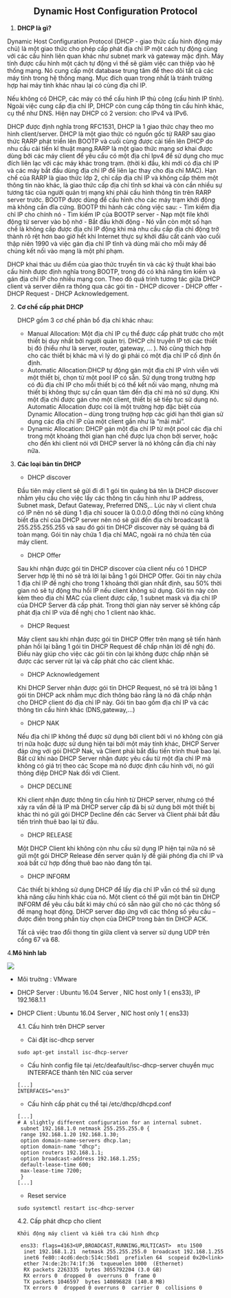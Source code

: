 <h2 style="text-align: center;markdown ="1> Dynamic Host Configuration Protocol</h2>

1. **DHCP là gì?**

  Dynamic Host Configuration Protocol (DHCP - giao thức cấu hình động máy chủ) là một giao thức cho phép cấp phát địa chỉ IP một cách tự động cùng với các cấu hình liên quan khác như subnet mark và gateway mặc định. Máy tính được cấu hình một cách tự động vì thế sẽ giảm việc can thiệp vào hệ thống mạng. Nó cung cấp một database trung tâm để theo dõi tất cả các máy tính trong hệ thống mạng. Mục đích quan trọng nhất là tránh trường hợp hai máy tính khác nhau lại có cùng địa chỉ IP.

  Nếu không có DHCP, các máy có thể cấu hình IP thủ công (cấu hình IP tĩnh). Ngoài việc cung cấp địa chỉ IP, DHCP còn cung cấp thông tin cấu hình khác, cụ thể như DNS. Hiện nay DHCP có 2 version: cho IPv4 và IPv6.

  DHCP được định nghĩa trong RFC1531, DHCP là 1 giao thức chạy theo mo hình client/server. DHCP là một giao thức có nguồn gốc từ RARP sau giao thức RARP phát triển lên BOOTP và cuối cùng được cải tiến lên DHCP do nhu cầu cải tiến kĩ thuật mạng.RARP là một giao thức mạng sơ khai được dùng bởi các máy client để yêu cầu có một địa chỉ Ipv4 để sử dụng cho mục đích liên lạc với các máy khác trong trạm. (thời kì đầu, khi mới có địa chỉ IP và các máy bắt đầu dùng địa chỉ IP để liên lạc thay cho địa chỉ MAC). Hạn chế của RARP là giao thức lớp 2, chỉ cấp địa chỉ IP và không cấp thêm một thông tin nào khác, là giao thức cấp địa chỉ tĩnh sơ khai và còn cần nhiều sự tương tác của người quản trị mạng khi phải cấu hình thông tin trên RARP server trước.
 BOOTP được dùng để cấu hình cho các máy trạm khởi động mà không cần đĩa cứng. BOOTP thi hành các công việc sau:
      - Tìm kiếm địa chỉ IP cho chính nó
      - Tìm kiếm IP của BOOTP server
      - Nạp một file khởi động từ server vào bộ nhớ
      - Bắt đầu khởi động
      - Nó vẫn còn một số hạn chế là không cấp được địa chỉ IP động khi mà nhu cầu cấp địa chỉ động trở thành rõ rệt hơn bao giờ hết khi Internet thực sự khởi đầu cất cánh vào cuối thập niên 1990 và việc gán địa chỉ IP tĩnh và dùng mãi cho mỗi máy để chúng kết nối vào mạng là một phí phạm.

  DHCP khai thác ưu điểm của giao thức truyền tin và các kỹ thuật khai báo cấu hình được định nghĩa trong BOOTP, trong đó có khả năng tìm kiếm và gán địa chỉ IP cho nhiều mạng con. Theo đó quá trình tương tác giữa DHCP client và server diễn ra thông qua các gói tin
      - DHCP dicover
      - DHCP offer
      - DHCP Request
      - DHCP Acknowledgement.


2. **Cơ chế cấp phát DHCP**

    DHCP gồm 3 cơ chế phân bổ địa chỉ khác nhau:
      - Manual Allocation:
      Một địa chỉ IP cụ thể được cấp phát trước cho một thiết bị duy nhất bởi người quản trị. DHCP chỉ truyền IP tới các thiết bị đó (hiểu như là server, router, gateway, ... ). Nó cũng thích hợp cho các thiết bị khác mà vì lý do gì phải có một địa chỉ IP cố định ổn định.
      - Automatic Allocation:DHCP tự động gán một địa chỉ IP vĩnh viễn với một thiết bị, chọn từ một pool IP có sẵn. Sử dụng trong trường hợp có đủ địa chỉ IP cho mỗi thiết bị có thể kết nối vào mạng, nhưng mà thiết bị không thực sự cần quan tâm đến địa chỉ mà nó sử dụng. Khi một địa chỉ được gán cho một client, thiết bị sẽ tiếp tục sử dụng nó. Automatic Allocation được coi là một trường hợp đặc biệt của Dynamic Allocation – dùng trong trường hợp các giới hạn thời gian sử dụng các địa chỉ IP của một client gần như là “mãi mãi”.
      - Dynamic Allocation: DHCP gán một địa chỉ IP từ một pool các địa chỉ trong một khoảng thời gian hạn chế được lựa chọn bởi server, hoặc cho đến khi client nói với DHCP server là nó không cần địa chỉ này nữa. 
      


3. **Các loại bản tin DHCP**
      - DHCP discover

    Đầu tiên máy client sẽ gửi đi đi 1 gói tin quảng bá tên là DHCP discover nhằm yêu cầu cho việc lấy các thông tin cấu hình như IP address, Subnet mask, Defaut Gateway, Preferred DNS,.. Lúc này vì client chưa có IP nên nó sẽ dùng 1 địa chỉ soucer là 0.0.0.0 đồng thời nó cũng không biết địa chỉ của DHCP server nên nó sẽ gửi đến địa chỉ broadcast là 255.255.255.255 và sau đó gói tin DHCP discover này sẽ quảng bá đi toàn mạng. Gói tin này chứa 1 địa chỉ MAC, ngoài ra nó chứa tên của máy client.

      - DHCP Offer

    Sau khi nhận được gói tin DHCP discover của client nếu có 1 DHCP Server hợp lệ thì nó sẽ trả lời lại bằng 1 gói DHCP Offer. Gói tin này chứa 1 địa chỉ IP đề nghị cho trong 1 khoảng thời gian nhất định, sau 50% thời gian nó sẽ tự động thu hồi IP nếu client không sử dụng. Gói tin này còn kèm theo địa chỉ MAC của client được cấp, 1 subnet mask và địa chỉ IP của DHCP Server đã cấp phát. Trong thời gian này server sẽ không cấp phát địa chỉ IP vừa đề nghị cho 1 client nào khác.

      - DHCP Request

    Máy client sau khi nhận được gói tin DHCP Offer trên mạng sẽ tiến hành phản hồi lại bằng 1 gói tin DHCP Request để  chấp nhận lời đề nghị đó. Điều này giúp cho việc các gói tin còn lại không được chấp nhận sẽ được các server rút lại và cấp phát cho các client khác.

      - DHCP Acknowledgement

    Khi DHCP Server nhận được gói tin DHCP Request, nó sẽ trả lời bằng 1 gói tin DHCP ack nhằm mục đích thông báo rằng là nó đã chấp nhận cho DHCP client đó địa chỉ IP này. Gói tin bao gồm địa chỉ IP và các thông tin cấu hình khác (DNS,gateway,...)
      
      -	DHCP NAK 
      
    Nếu địa chỉ IP không thể được sữ dụng bởi client bởi vì nó không còn giá trị nữa hoặc được sử dụng hiện tại bởi một máy tính khác, DHCP Server đáp ứng với gói DHCP Nak, và Client phải bắt đầu tiến trình thuê bao lại. Bất cứ khi nào DHCP Server nhận được yêu cầu từ một địa chỉ IP mà không có giá trị theo các Scope mà nó được định cấu hình với, nó gửi thông điệp DHCP Nak đối với Client.
    
      -	DHCP DECLINE 
      
     Khi client nhận được thông tin cấu hình từ DHCP server, nhưng có thể xảy ra vấn đề là IP mà DHCP server cấp đã bị sử dụng bởi một thiết bị khác thì nó gửi gói DHCP Decline đến các Server và Client phải bắt đầu tiến trình thuê bao lại từ đầu.
     
      -	DHCP RELEASE 
      
     Một DHCP Client khi không còn nhu cầu sử dụng IP hiện tại nữa nó sẽ  gửi một gói DHCP Release đến server quản lý để giải phóng địa chỉ IP và xoá bất cứ hợp đồng thuê bao nào đang tồn tại.
     
      -	DHCP INFORM 
      
     Các thiết bị không sử dụng DHCP để lấy địa chỉ IP vẫn có thể sử dụng khả năng cấu hình khác của nó. Một client có thể gửi một bản tin DHCP INFORM để yêu cầu bất kì máy chủ có sẵn nào gửi cho nó các thông số để mạng hoạt động. DHCP server đáp ứng với các thông số yêu cầu – được điền trong phần tùy chọn của DHCP trong bản tin DHCP ACK.

    Tất cả việc trao đổi thong tin giữa client và server sử dụng UDP trên cổng 67 và 68.
    
 4.**Mô hình lab**
 
 
 <img src= http://i.imgur.com/4WY5n44.png >
 
 - Môi truờng : VMware 
 - DHCP Server : Ubuntu 16.04 Server , NIC host only 1 ( ens33), IP 192.168.1.1
 - DHCP Client : Ubuntu 16.04 Server , NIC host only 1 ( ens33)
 
    4.1. Cấu hình trên DHCP server
    
    - Cài đặt isc-dhcp server
    ```
    sudo apt-get install isc-dhcp-server
    ```
    
    - Cấu hình config file tại /etc/deafault/isc-dhcp-server chuyển mục INTERFACE thành tên NIC của server
    
    ```
    [...]
    INTERFACES="ens3"
    ```
    
    - Cấu hình cấp phát cụ thể tại /etc/dhcp/dhcpd.conf
    
    ```
    [...]
    # A slightly different configuration for an internal subnet.
     subnet 192.168.1.0 netmask 255.255.255.0 {
     range 192.168.1.20 192.168.1.30;
     option domain-name-servers dhcp.lan;
     option domain-name "dhcp";
     option routers 192.168.1.1;
     option broadcast-address 192.168.1.255;
     default-lease-time 600;
     max-lease-time 7200;
     }
    [...]
    ```
    - Reset service
    
    ```
    sudo systemctl restart isc-dhcp-server
    ```
    
    4.2. Cấp phát dhcp cho client
    
       Khởi động máy client và kiểm tra cấu hình dhcp
      ```
       ens33: flags=4163<UP,BROADCAST,RUNNING,MULTICAST>  mtu 1500
        inet 192.168.1.21  netmask 255.255.255.0  broadcast 192.168.1.255
        inet6 fe80::4cd6:decb:514c:5bd1  prefixlen 64  scopeid 0x20<link>
        ether 74:de:2b:74:1f:36  txqueuelen 1000  (Ethernet)
        RX packets 2263335  bytes 3055792204 (3.0 GB)
        RX errors 0  dropped 0  overruns 0  frame 0
        TX packets 1046597  bytes 140896828 (140.8 MB)
        TX errors 0  dropped 0 overruns 0  carrier 0  collisions 0
      ```
